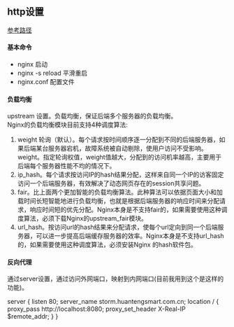 ## http设置

[参考路径](https://www.zybuluo.com/phper/note/89391)

#### 基本命令
 + nginx  启动
 + nginx -s reload  平滑重启
 + nginx.conf 配置文件
 
#### 负载均衡
upstream 设置。负载均衡，保证后端多个服务器的负载均衡。     
Nginx的负载均衡模块目前支持4种调度算法:
1. weight 轮询（默认）。每个请求按时间顺序逐一分配到不同的后端服务器，如果后端某台服务器宕机，故障系统被自动剔除，使用户访问不受影响。weight。指定轮询权值，weight值越大，分配到的访问机率越高，主要用于后端每个服务器性能不均的情况下。
2. ip_hash。每个请求按访问IP的hash结果分配，这样来自同一个IP的访客固定访问一个后端服务器，有效解决了动态网页存在的session共享问题。
3. fair。比上面两个更加智能的负载均衡算法。此种算法可以依据页面大小和加载时间长短智能地进行负载均衡，也就是根据后端服务器的响应时间来分配请求，响应时间短的优先分配。Nginx本身是不支持fair的，如果需要使用这种调度算法，必须下载Nginx的upstream_fair模块。
4. url_hash。按访问url的hash结果来分配请求，使每个url定向到同一个后端服务器，可以进一步提高后端缓存服务器的效率。Nginx本身是不支持url_hash的，如果需要使用这种调度算法，必须安装Nginx 的hash软件包。


#### 反向代理

通过server设置，通过访问外网端口，映射到内网端口(目前我用到这个是这样的功能)。

server {
  listen 80;
  server_name storm.huantengsmart.com.cn;
  location / {
	proxy_pass http://localhost:8080;
	proxy_set_header  X-Real-IP  $remote_addr;
  }
}